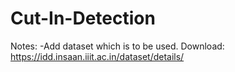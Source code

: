 # Cut-In-Detection
Notes:
  -Add dataset which is to be used.
  Download: https://idd.insaan.iiit.ac.in/dataset/details/
